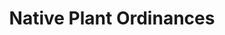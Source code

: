 ---
  slug: "/nativeplantordinances"
  title: Native Plant Ordinances
  focusAreas: [Environment ,Communities]
  principles: [Resiliency,Sustainability]
  seeOther: [Comprehensive environmental protection ordinances,Stream Corridor Protection Ordinancess,Street Tree Ordinance & Management Plan]
  trackingProgressLinks: [Water Quality]
---